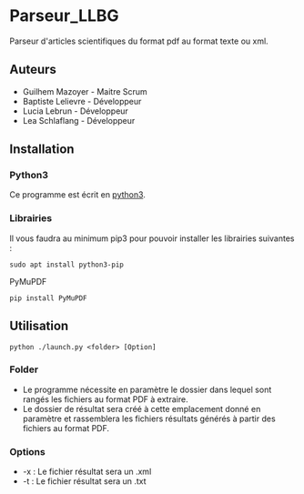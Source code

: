 # Parseur_LLBG
Parseur d'articles scientifiques du format pdf au format texte ou xml.

## Auteurs
 - Guilhem Mazoyer - Maitre Scrum
 - Baptiste Lelievre - Développeur
 - Lucia Lebrun - Développeur
 - Lea Schlaflang - Développeur

## Installation

### Python3

Ce programme est écrit en [python3](https://www.python.org/downloads/).

### Librairies

Il vous faudra au minimum pip3 pour pouvoir installer les librairies suivantes :

```
sudo apt install python3-pip
```

PyMuPDF
```
pip install PyMuPDF
```

## Utilisation

```
python ./launch.py <folder> [Option]
```
### Folder

- Le programme nécessite en paramètre le dossier dans lequel sont rangés les fichiers au format PDF à extraire. 
- Le dossier de résultat sera créé à cette emplacement donné en paramètre et rassemblera les fichiers résultats générés à partir des fichiers au format PDF.

### Options

- -x : Le fichier résultat sera un .xml
- -t : Le fichier résultat sera un .txt

